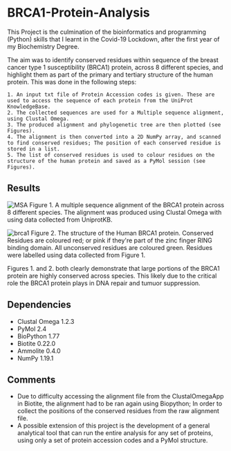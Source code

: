 # BRCA1-Protein-Analysis

This Project is the culmination of the bioinformatics and programming (Python) skills that I learnt in the Covid-19 Lockdown, after the first year of my Biochemistry Degree. 

The aim was to identify conserved residues within sequence of the breast cancer type 1 susceptibility (BRCA1) protein, across 8 different species, and highlight them as part of the primary and tertiary structure of the human protein. This was done in the following steps:

	1. An input txt file of Protein Accession codes is given. These are used to access the sequence of each protein from the UniProt KnowledgeBase.
	2. The collected sequences are used for a Multiple sequence alignment, using Clustal Omega.
	3. The produced alignment and phylogenetic tree are then plotted (see Figures).
	4. The alignment is then converted into a 2D NumPy array, and scanned to find conserved residues; The position of each conserved residue is stored in a list.
	5. The list of conserved residues is used to colour residues on the structure of the human protein and saved as a PyMol session (see Figures).

## Results
![MSA](https://user-images.githubusercontent.com/66531998/94668270-be762400-0307-11eb-8aeb-e3b9bf85bdb4.png)
Figure 1. A multiple sequence alignment of the BRCA1 protein across 8 different species. The alignment was produced using Clustal Omega with using data collected from UniprotKB.

![brca1](https://user-images.githubusercontent.com/66531998/94670256-3a716b80-030a-11eb-9b10-31c201233052.png)
Figure 2. The structure of the Human BRCA1 protein. Conserved Residues are coloured red; or pink if they're part of the zinc finger RING binding domain. All unconserved residues are coloured green. Residues were labelled using data collected from Figure 1.

Figures 1. and 2. both clearly demonstrate that large portions of the BRCA1 protein are highly conserved across species. This likely due to the critical role the BRCA1 protein plays in DNA repair and tumuor suppression.

## Dependencies

- Clustal Omega 1.2.3
- PyMol 2.4
- BioPython 1.77
- Biotite 0.22.0
- Ammolite 0.4.0
- NumPy 1.19.1

## Comments
- Due to difficulty accessing the alignment file from the ClustalOmegaApp in Biotite, the alignment had to be ran again using Biopython; In order to collect the positions of the conserved residues from the raw alignment file.
- A possible extension of this project is the development of a general analytical tool that can run the entire analysis for any set of proteins, using only a set of protein accession codes and a PyMol structure.
